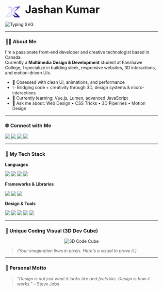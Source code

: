 <!-- Logo + Name -->
<p align="left">
  <img src="assets/main-logo.svg" alt="Logo" width="50" style="vertical-align: middle; margin-right: 12px;">
  <span style="font-size: 2.2rem; font-weight: 700;">Jashan Kumar</span>
</p>

<!-- Typewriter Effect -->
<p>
  <img src="https://readme-typing-svg.herokuapp.com?font=Fira+Code&pause=1000&color=58A6FF&width=435&lines=Crafting+3D%2C+Motion+%26+UI+Experiences;Creative+Developer+%7C+Front-End+Engineer;Bringing+Design+and+Code+Together" alt="Typing SVG" />
</p>

---

### 🧑‍💻 About Me

I'm a passionate front-end developer and creative technologist based in Canada.  
Currently a **Multimedia Design & Development** student at Fanshawe College, I specialize in building sleek, responsive websites, 3D interactions, and motion-driven UIs.

- 🚀 Obsessed with clean UI, animations, and performance  
- ✨ Bridging code + creativity through 3D, design systems & micro-interactions  
- 🧠 Currently learning: Vue.js, Lumen, advanced JavaScript  
- 💬 Ask me about: Web Design • CSS Tricks • 3D Pipelines • Motion Design

---

### 🌐 Connect with Me

<a href="mailto:jashankumarofficial@gmail.com">
  <img src="https://img.shields.io/badge/EMAIL-D14836?style=for-the-badge&logo=gmail&logoColor=white"/>
</a>
<a href="https://linkedin.com/in/jashan-kumar-03b241259">
  <img src="https://img.shields.io/badge/LINKEDIN-0A66C2?style=for-the-badge&logo=linkedin&logoColor=white"/>
</a>
<a href="https://instagram.com/jashankumar.2">
  <img src="https://img.shields.io/badge/INSTAGRAM-E4405F?style=for-the-badge&logo=instagram&logoColor=white"/>
</a>
<a href="https://your-portfolio.com">
  <img src="https://img.shields.io/badge/PORTFOLIO-000000?style=for-the-badge&logo=vercel&logoColor=white"/>
</a>

---

### 🧰 My Tech Stack

**Languages**
<p>
  <img src="https://img.shields.io/badge/HTML5-E34F26?style=flat-square&logo=html5&logoColor=white"/>
  <img src="https://img.shields.io/badge/CSS3-1572B6?style=flat-square&logo=css3"/>
  <img src="https://img.shields.io/badge/JavaScript-F7DF1E?style=flat-square&logo=javascript&logoColor=black"/>
  <img src="https://img.shields.io/badge/PHP-777BB4?style=flat-square&logo=php&logoColor=white"/>
</p>

**Frameworks & Libraries**
<p>
  <img src="https://img.shields.io/badge/Vue.js-4FC08D?style=flat-square&logo=vue.js&logoColor=white"/>
  <img src="https://img.shields.io/badge/Lumen-E74430?style=flat-square&logo=laravel&logoColor=white"/>
  <img src="https://img.shields.io/badge/Sass-CC6699?style=flat-square&logo=sass&logoColor=white"/>
</p>

**Design & Tools**
<p>
  <img src="https://img.shields.io/badge/Figma-F24E1E?style=flat-square&logo=figma&logoColor=white"/>
  <img src="https://img.shields.io/badge/After%20Effects-9999FF?style=flat-square&logo=adobe-after-effects&logoColor=white"/>
  <img src="https://img.shields.io/badge/Cinema%204D-001E36?style=flat-square&logo=maxon&logoColor=white"/>
  <img src="https://img.shields.io/badge/Git-F05032?style=flat-square&logo=git&logoColor=white"/>
  <img src="https://img.shields.io/badge/VSCode-007ACC?style=flat-square&logo=visual-studio-code&logoColor=white"/>
</p>

---

### 🌟 Unique Coding Visual (3D Dev Cube)

<p align="center">
  <img src="https://raw.githubusercontent.com/rahulbanerjee26/githubProfileReadmeGenerator/main/gifs/code.gif" width="300" alt="3D Code Cube" />
</p>

> *(Your imagination lives in pixels. Here's a visual to prove it.)*

---

### 💬 Personal Motto

> *“Design is not just what it looks like and feels like. Design is how it works.”* – Steve Jobs

